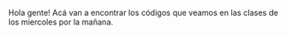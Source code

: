 Hola gente!
Acá van a encontrar los códigos que veamos en las clases de los miercoles por la mañana.
